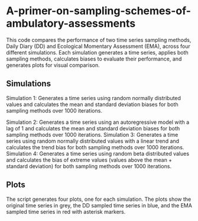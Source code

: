 # A-primer-on-sampling-schemes-of-ambulatory-assessments

This code compares the performance of two time series sampling methods, Daily Diary (DD) and Ecological Momentary Assessment (EMA), across four different simulations. Each simulation generates a time series, applies both sampling methods, calculates biases to evaluate their performance, and generates plots for visual comparison.

## Simulations

Simulation 1: 
Generates a time series using random normally distributed values and calculates the mean and standard deviation biases for both sampling methods over 1000 iterations.

Simulation 2: 
Generates a time series using an autoregressive model with a lag of 1 and calculates the mean and standard deviation biases for both sampling methods over 1000 iterations.
Simulation 3: Generates a time series using random normally distributed values with a linear trend and calculates the trend bias for both sampling methods over 1000 iterations.
Simulation 4: Generates a time series using random beta distributed values and calculates the bias of extreme values (values above the mean + standard deviation) for both sampling methods over 1000 iterations.

## Plots

The script generates four plots, one for each simulation. The plots show the original time series in grey, the DD sampled time series in blue, and the EMA sampled time series in red with asterisk markers.
